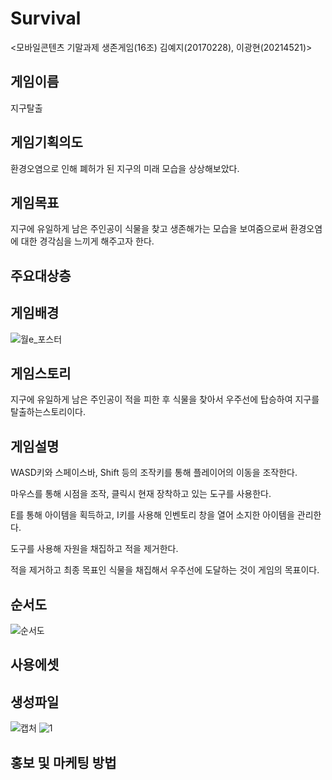 # Survival 
<모바일콘텐츠 기말과제 생존게임(16조)
김예지(20170228), 이광현(20214521)>

## 게임이름
지구탈출

## 게임기획의도
환경오염으로 인해 폐허가 된 지구의 미래 모습을 상상해보았다. 

## 게임목표
지구에 유일하게 남은 주인공이 식물을 찾고 생존해가는 모습을 보여줌으로써 
환경오염에 대한 경각심을 느끼게 해주고자 한다.

## 주요대상층

## 게임배경
![월e_포스터](https://user-images.githubusercontent.com/84300945/121641802-9d86e500-caca-11eb-8311-7f42e3565bea.jpg)

## 게임스토리
지구에 유일하게 남은 주인공이 적을 피한 후 식물을 찾아서 우주선에 탑승하여 지구를 탈출하는스토리이다.

## 게임설명
WASD키와 스페이스바, Shift 등의 조작키를 통해 플레이어의 이동을 조작한다.

마우스를 통해 시점을 조작, 클릭시 현재 장착하고 있는 도구를 사용한다.

E를 통해 아이템을 획득하고, I키를 사용해 인벤토리 창을 열어 소지한 아이템을 관리한다.

도구를 사용해 자원을 채집하고 적을 제거한다.

적을 제거하고 최종 목표인 식물을 채집해서 우주선에 도달하는 것이 게임의 목표이다.

## 순서도
![순서도](https://user-images.githubusercontent.com/84300945/120951333-90dd5680-c783-11eb-8731-75dc7f688982.PNG)

## 사용에셋

## 생성파일
![캡처](https://user-images.githubusercontent.com/84300945/121643433-c6a87500-cacc-11eb-88e3-d4e29f2ee6ac.JPG)
![1](https://user-images.githubusercontent.com/84300945/121642686-d4112f80-cacb-11eb-8dfb-c5f41cf79d71.JPG)

## 홍보 및 마케팅 방법
